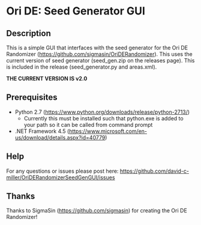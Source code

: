 # Ori DE: Seed Generator GUI

## Description
This is a simple GUI that interfaces with the seed generator for the 
Ori DE Randomizer (https://github.com/sigmasin/OriDERandomizer). This 
uses the current version of seed generator (seed_gen.zip on the 
releases page). This is included in the release (seed_generator.py and 
areas.xml).

**THE CURRENT VERSION IS v2.0**

## Prerequisites
+ Python 2.7 (https://www.python.org/downloads/release/python-2713/)
  - Currently this must be installed such that python.exe is added to your path so 
    it can be called from command prompt
+ .NET Framework 4.5 (https://www.microsoft.com/en-us/download/details.aspx?id=40779)

## Help
For any questions or issues please post here:
https://github.com/david-c-miller/OriDERandomizerSeedGenGUI/issues

## Thanks

Thanks to SigmaSin (https://github.com/sigmasin) for creating the Ori DE 
Randomizer!
